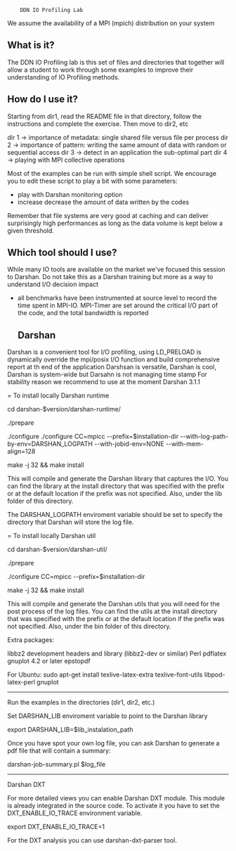         DDN IO Profiling Lab

  We assume the availability of a MPI (mpich) distribution on your system

  What is it?
  -----------

The DDN IO Profiling lab is this set of files and directories that
together will allow a student to work through some examples to improve
their understanding of IO Profiling methods.

  How do I use it?
  ----------------

Starting from dir1, read the README file in that directory, follow the
instructions and complete the exercise. Then move to dir2, etc



dir 1 -> importance of  metadata: single shared file versus file per process
dir 2 -> importance of pattern: writing the same amount of data with random or sequential access
dir 3 -> detect in an application the sub-optimal part
dir 4 -> playing with MPI collective operations


Most of the examples can be run with simple shell script. We encourage you
to edit these script to play a bit with some parameters:

- play with Darshan monitoring option
- increase decrease the amount of data written by the codes


Remember that file systems are very good at caching and can deliver surprisingly high performances
as long as the data volume is kept below a given threshold.

  Which tool should I use?
  ----------------


While many IO tools are available on the market we've focused this session to Darshan.
Do not take this as a Darshan training but more as a way to understand I/O decision impact

- all benchmarks have been instrumented at source level to
record the time spent in MPI-IO. MPI-Timer are set around
the critical I/O part of the code, and the total bandwidth
is reported


  Darshan
  ----------------
Darshan is a convenient tool for I/O profiling, using LD_PRELOAD
is dynamically override the mpi/posix I/O function and build comprehensive
report at th end of the application
Darshsan is versatile, Darshan is cool, Darshan is system-wide
but Darsahn is not managing time stamp
For stability reason we recommend to use at the moment Darshan 3.1.1

= To install locally Darshan runtime

cd darshan-$version/darshan-runtime/

./prepare

./configure ./configure CC=mpicc --prefix=$installation-dir
--with-log-path-by-env=DARSHAN_LOGPATH --with-jobid-env=NONE --with-mem-align=128

make -j 32 && make install

This will compile and generate the Darshan library that captures the I/O. You can find the library at the install directory that was specified with the prefix or at the default location if the prefix was not specified. Also, under the lib folder of this directory.

The DARSHAN_LOGPATH enviroment variable should be set to specify the directory that Darshan will store the log file.

= To install locally Darshan util

cd darshan-$version/darshan-util/

./prepare

./configure CC=mpicc --prefix=$installation-dir

make -j 32 && make install

This will compile and generate the Darshan utils that you will need for the post process of the log files. You can find the utils at the install directory that was specified with the prefix or at the default location if the prefix was not specified. Also, under the bin folder of this directory.

Extra packages:

libbz2 development headers and library (libbz2-dev or similar)
Perl
pdflatex
gnuplot 4.2 or later
epstopdf

For Ubuntu:
sudo apt-get install texlive-latex-extra texlive-font-utils libpod-latex-perl gnuplot

-------------------------

Run the examples in the directories (dir1, dir2, etc.)

Set DARSHAN_LIB enviroment variable to point to the Darshan library

export DARSHAN_LIB=$lib_instalation_path

Once you have spot your own log file, you can ask Darshan to generate a pdf file that will contain a summary:

darshan-job-summary.pl $log_file

---------------------

Darshan DXT

For more detailed views you can enable Darshan DXT module. This module is already integrated in the source code. To activate it you have to set the DXT_ENABLE_IO_TRACE environment variable.

export DXT_ENABLE_IO_TRACE=1

For the DXT analysis you can use darshan-dxt-parser tool.


